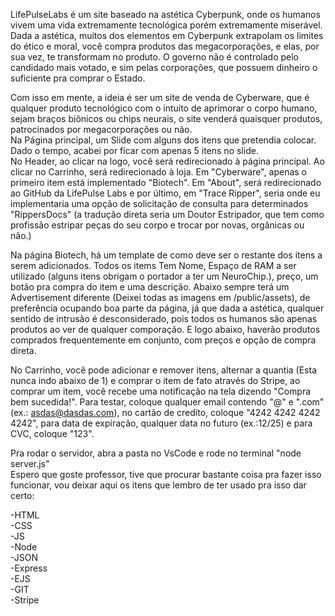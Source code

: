 LifePulseLabs é um site baseado na astética Cyberpunk, onde os humanos vivem uma vida extremamente tecnológica porém extremamente miserável.  
Dada a astética, muitos dos elementos em Cyberpunk extrapolam os limites do ético e moral, você compra produtos das megacorporações, e elas, por sua vez,
te transformam no produto. O governo não é controlado pelo candidado mais votado, e sim pelas corporações, que possuem dinheiro o suficiente pra comprar o Estado.


Com isso em mente, a ideia é ser um site de venda de Cyberware, que é qualquer produto tecnológico com o intuito de aprimorar o corpo humano, sejam braços biônicos 
ou chips neurais, o site venderá quaisquer produtos, patrocinados por megacorporações ou não.  
Na Página principal, um Slide com alguns dos itens que pretendia colocar. Dado o tempo, acabei por ficar com apenas 5 itens no slide.  
No Header, ao clicar na logo, você será redirecionado à página principal. Ao clicar no Carrinho, será redirecionado à loja. Em "Cyberware", apenas o primeiro
item está implementado "Biotech". Em "About", será redirecionado ao GitHub da LifePulse Labs e por último, em "Trace Ripper", seria onde eu implementaria uma
opção de solicitação de consulta para determinados "RippersDocs" (a tradução direta seria um Doutor Estripador, que tem como profissão
estripar peças do seu corpo e trocar por novas, orgânicas ou não.)


Na página Biotech, há um template de como deve ser o restante dos itens a serem adicionados. Todos os items Tem Nome, Espaço de RAM a ser utilizado (alguns
itens obrigam o portador a ter um NeuroChip.), preço, um botão pra compra do item e uma descrição. Abaixo sempre terá um Advertisement diferente (Deixei todas as imagens em /public/assets), de preferência ocupando
boa parte da página, já que dada a astética, qualquer sentido de intrusão é desconsiderado, pois todos os humanos são apenas produtos ao ver de qualquer comporação. 
E logo abaixo, haverão produtos comprados frequentemente em conjunto, com preços e opção de compra direta.  

No Carrinho, você pode adicionar e remover itens, alternar a quantia (Esta nunca indo abaixo de 1) e comprar o item de fato através do Stripe, ao comprar um item,
você recebe uma notificação na tela dizendo "Compra bem sucedida!". Para testar, coloque qualquer email contendo "@" e ".com" (ex.: asdas@dasdas.com), no cartão de 
credíto, coloque "4242 4242 4242 4242", para data de expiração, qualquer data no futuro (ex.:12/25) e para CVC, coloque "123".  

  Pra rodar o servidor, abra a pasta no VsCode e rode no terminal "node server.js"  
  Espero que goste professor, tive que procurar bastante coisa pra fazer isso funcionar, vou deixar aqui os itens que lembro de ter usado pra isso dar certo:  

  -HTML  
  -CSS  
  -JS  
  -Node  
  -JSON  
  -Express  
  -EJS  
  -GIT  
  -Stripe
